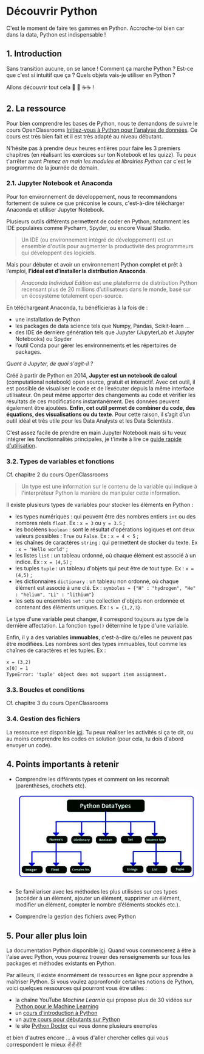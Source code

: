 # Découvrir Python

C'est le moment de faire tes gammes en Python. Accroche-toi bien car dans la data, Python est indispensable !

## 1. Introduction
Sans transition aucune, on se lance ! Comment ça marche Python ? Est-ce que c'est si intuitif que ça ? Quels objets vais-je utiliser en Python ? 

Allons découvrir tout cela 🐣 🐣 ☕️☕️  !

## 2. La ressource
Pour bien comprendre les bases de Python, nous te demandons de suivre le cours OpenClassrooms [Initiez-vous à Python pour l'analyse de données](https://openclassrooms.com/fr/courses/6204541-initiez-vous-a-python-pour-lanalyse-de-donnees).
Ce cours est très bien fait et il est très adapté au niveau débutant.

N'hésite pas à prendre deux heures entières pour faire les 3 premiers chapitres (en réalisant les exercices sur ton Notebook et les quizz). Tu peux t'arrêter avant *Prenez en main les modules et librairies Python* car c'est le programme de la journée de demain.

### 2.1. Jupyter Notebook et Anaconda
Pour ton environnement de développement, nous te recommandons fortement de suivre ce que préconise le cours, c'est-à-dire télécharger Anaconda et utiliser Jupyter Notebook.

Plusieurs outils différents permettent de coder en Python, notamment les IDE populaires comme Pycharm, Spyder, ou encore Visual Studio.
>Un IDE (ou environnement intégré de développement) est un ensemble d'outils pour augmenter la productivité des programmeurs qui développent des logiciels.

Mais pour débuter et avoir un environnement Python complet et prêt à l’emploi, **l’idéal est d’installer la distribution Anaconda**. 

>*Anaconda Individual Edition* est une plateforme de distribution Python recensant plus de 20 millions d’utilisateurs dans le monde, basé sur un écosystème totalement open-source.

En téléchargeant Anaconda, tu bénéficieras à la fois de : 
- une installation de Python
- les packages de data science tels que Numpy, Pandas, Scikit-learn …
- des IDE de dernière génération tels que Jupyter (JupyterLab et Jupyter Notebooks) ou Spyder
- l’outil Conda pour gérer les environnements et les répertoires de packages.

*Quant à Jupyter, de quoi s'agit-il ?*

Créé à partir de Python en 2014, **Jupyter est un notebook de calcul** (computational notebook) open source, gratuit et interactif. 
Avec cet outil, il est possible de visualiser le code et de l’exécuter depuis la même interface utilisateur. On peut même apporter des changements au code et vérifier les résultats de ces modifications instantanément. Des données peuvent également être ajoutées.
**Enfin, cet outil permet de combiner  du code, des équations, des visualisations ou du texte**. Pour cette raison, il s’agit d’un outil idéal et très utile pour les Data Analysts et les Data Scientists.

C'est assez facile de prendre en main Jupyter Notebook mais si tu veux intégrer les fonctionnalités principales, je t'invite à lire ce [guide rapide d'utilisation](https://pyspc.readthedocs.io/fr/latest/03-guide/).


### 3.2. Types de variables et fonctions
Cf. chapitre 2 du cours OpenClassrooms

>Un type est une information sur le contenu de la variable qui indique à l'interpréteur Python la manière de manipuler cette information. 

Il existe plusieurs types de variables pour stocker les éléments en Python : 
- les types numériques : qui peuvent être des nombres entiers `int` ou des nombres réels `float`. Ex : `x = 3` ou `y = 3.5` ;
- les booléens `boolean` : sont le résultat d'opérations logiques et ont deux valeurs possibles : `True` ou `False`. Ex : `x = 4 < 5` ;
- les chaînes de caractères `string` : qui permettent de stocker du texte. Ex : `x = "Hello world"` ;
- les listes `list` : un tableau ordonné, où chaque élément est associé à un indice. Ex : `x = [4,5]` ;
- les tuples `tuple` : un tableau d'objets qui peut être de tout type. Ex : `x = (4,5)` ;
- les dictionnaires `dictionary` : un tableau non ordonné, où chaque élément est associé à une clé. Ex : `symboles = {"H" : "hydrogen", "He" : "helium", "Li" : "lithium"}`
- les sets ou ensembles `set` : une collection d'objets non ordonnée et contenant des éléments uniques. Ex : `s = {1,2,3}`.

Le type d'une variable peut changer, il correspond toujours au type de la dernière affectation.
La fonction `type()` détermine le type d'une variable.

Enfin, il y a des variables **immuables**, c'est-à-dire qu'elles ne peuvent pas être modifiées. Les nombres sont des types immuables, tout comme les chaînes de caractères et les tuples.
Ex : 
  ```
  x = (3,2)
  x[0] = 1
  TypeError: 'tuple' object does not support item assignment.
  ```


### 3.3. Boucles et conditions
Cf. chapitre 3 du cours OpenClassrooms

### 3.4. Gestion des fichiers
La ressource est disponible [ici](https://python.antoinepernot.fr/cours.php?course=chap5). Tu peux réaliser les activités si ça te dit, ou au moins comprendre les codes en solution (pour cela, tu dois d'abord envoyer un code).


## 4. Points importants à retenir
- Comprendre les différents types et comment on les reconnaît (parenthèses, crochets etc).
![Les types sous Python](https://github.com/TheHackingProject/data-analyst/blob/master/week_01/day_01/Capture%20d%E2%80%99e%CC%81cran%20(58).png)

- Se familiariser avec les méthodes les plus utilisées sur ces types (accéder à un élément, ajouter un élément, supprimer un élément, modifier un élément, compter le nombre d’éléments stockés etc.).

- Comprendre la gestion des fichiers avec Python

## 5. Pour aller plus loin
La documentation Python disponible [ici](https://docs.python.org/3/). Quand vous commencerez à être à l'aise avec Python, vous pourrez trouver des renseignements sur tous les packages et méthodes existants en Python.

Par ailleurs, il existe énormément de ressources en ligne pour apprendre à maîtriser Python. Si vous voulez appronfondir certaines notions de Python, voici quelques ressources qui pourront vous être utiles : 
- la chaîne YouTube *Machine Learnia* qui propose plus de 30 vidéos sur [Python pour le Machine Learning](https://www.youtube.com/watch?v=82KLS2C_gNQ&list=PLO_fdPEVlfKqMDNmCFzQISI2H_nJcEDJq)
- un [cours d'introduction à Python](https://courspython.com/)
- un [autre cours pour débutants sur Python](https://python.antoinepernot.fr/index.php)
- le site [Python Doctor](https://python.doctor/) qui vous donne plusieurs exemples

et bien d'autres encore ... à vous d'aller chercher celles qui vous correspondent le mieux ✌️✌️✌️!
